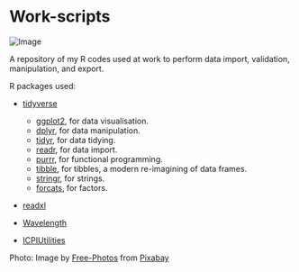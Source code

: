 # Work-scripts

![Image](https://cdn.pixabay.com/photo/2014/06/18/13/23/time-371226_960_720.jpg)

A repository of my R codes used at work to perform data import, validation, manipulation, and export.

R packages used:

- [tidyverse](https://tidyverse.tidyverse.org/)

  - [ggplot2](https://ggplot2.tidyverse.org/), for data visualisation.
  - [dplyr](https://dplyr.tidyverse.org/), for data manipulation.
  - [tidyr](https://tidyr.tidyverse.org/), for data tidying.
  - [readr](https://readr.tidyverse.org/), for data import.
  - [purrr](https://purrr.tidyverse.org/), for functional programming.
  - [tibble](https://tibble.tidyverse.org/), for tibbles, a modern re-imagining of data frames.
  - [stringr](https://stringr.tidyverse.org/), for strings.
  - [forcats](https://forcats.tidyverse.org/), for factors.

- [readxl](https://readxl.tidyverse.org/)

- [Wavelength](https://github.com/USAID-OHA-SI/Wavelength)

- [ICPIUtilities](https://github.com/ICPI/ICPIutilities)






Photo: Image by <a href="https://pixabay.com/photos/?utm_source=link-attribution&amp;utm_medium=referral&amp;utm_campaign=image&amp;utm_content=371226">Free-Photos</a> from <a href="https://pixabay.com/?utm_source=link-attribution&amp;utm_medium=referral&amp;utm_campaign=image&amp;utm_content=371226">Pixabay</a>
